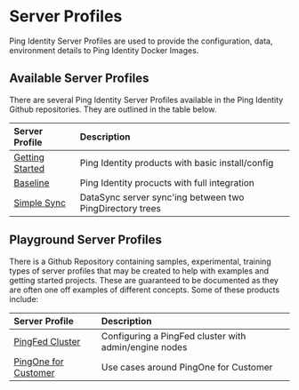 # Server Profiles

Ping Identity Server Profiles are used to provide the configuration, data, environment details to Ping Identity Docker Images.

## Available Server Profiles

There are several Ping Identity Server Profiles available in the Ping Identity Github repositories. They are outlined in the table below.

| Server Profile | Description |
| :--- | :--- |
| [Getting Started](https://github.com/pingidentity/server-profile-pingidentity-getting-started) | Ping Identity products with basic install/config |
| [Baseline](https://github.com/pingidentity/server-profile-pingidentity-baseline) | Ping Identity procucts with full integration |
| [Simple Sync](https://github.com/pingidentity/server-profile-pingidentity-simple-sync) | DataSync server sync'ing between two PingDirectory trees |

## Playground Server Profiles

There is a Github Repository containing samples, experimental, training types of server profiles that may be created to help with examples and getting started projects. These are guaranteed to be documented as they are often one off examples of different concepts. Some of these products include:

| Server Profile | Description |
| :--- | :--- |
| [PingFed Cluster](https://github.com/pingidentity/server-profile-pingidentity-playground/tree/master/getting-started-pingfederate-cluster) | Configuring a PingFed cluster with admin/engine nodes |
| [PingOne for Customer](https://github.com/pingidentity/server-profile-pingidentity-playground/tree/master/pingone-cloud) | Use cases around PingOne for Customer |


